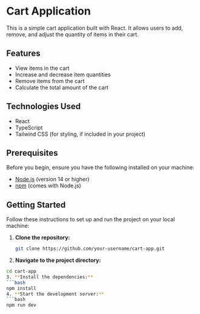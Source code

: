 # Cart Application

This is a simple cart application built with React. It allows users to add, remove, and adjust the quantity of items in their cart.

## Features

- View items in the cart
- Increase and decrease item quantities
- Remove items from the cart
- Calculate the total amount of the cart

## Technologies Used

- React
- TypeScript
- Tailwind CSS (for styling, if included in your project)

## Prerequisites

Before you begin, ensure you have the following installed on your machine:

- [Node.js](https://nodejs.org/) (version 14 or higher)
- [npm](https://www.npmjs.com/get-npm) (comes with Node.js)

## Getting Started

Follow these instructions to set up and run the project on your local machine:

1. **Clone the repository:**

   ```bash
   git clone https://github.com/your-username/cart-app.git

2. **Navigate to the project directory:**
  ```bash
  cd cart-app
3. **Install the dependencies:**
  ```bash
  npm install
4. **Start the development server:**
  ```bash
  npm run dev
